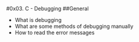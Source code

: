 #0x03. C - Debugging
##General
* What is debugging
* What are some methods of debugging manually
* How to read the error messages

